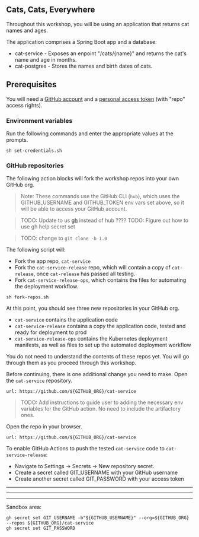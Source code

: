 ## Cats, Cats, Everywhere

Throughout this workshop, you will be using an application that returns cat names and ages.

The application comprises a Spring Boot app and a database:
- cat-service - Exposes an enpoint "/cats/{name}" and returns the cat's name and age in months.
- cat-postgres - Stores the names and birth dates of cats.

## Prerequisites

You will need a [GitHub account](https://github.com) and a [personal access token](https://helphub.com/en/github/authenticating-to-github/creating-a-personal-access-token-for-the-command-line) (with "repo" access rights).

### Environment variables

Run the following commands and enter the appropriate values at the prompts.
```execute-1
sh set-credentials.sh
```

### GitHub repositories

The following action blocks will fork the workshop repos into your own GitHub org.
> Note: These commands use the GitHub CLI (`hub`), which uses the GITHUB_USERNAME and GITHUB_TOKEN env vars set above, so it will be able to access your GitHub account.

> TODO: Update to us [gh](https://github.com/cli/cli) instead of hub ????
> TODO: Figure out how to use gh help secret set

> TODO: change to `git clone -b 1.0`

The following script will:
- Fork the app repo, `cat-service`
- Fork the `cat-service-release` repo, which will contain a copy of `cat-release`, once `cat-release` has passed all testing.
- Fork `cat-service-release-ops`, which contains the files for automating the deployment workflow.
```shell
sh fork-repos.sh
```

At this point, you should see three new repositories in your GitHub org.
- `cat-service` contains the application code
- `cat-service-release` contains a copy the application code, tested and ready for deployment to prod
- `cat-service-release-ops` contains the Kubernetes deployment manifests, as well as files to set up the automated deployment workflow

You do not need to understand the contents of these repos yet. 
You will go through them as you proceed through this workshop.

Before continuing, there is one additional change you need to make.
Open the `cat-service` repository.
```dashboard:open-url
url: https://github.com/${GITHUB_ORG}/cat-service
```

> TODO: Add instructions to guide user to adding the necessary env variables for the GitHub action. No need to include the artifactory ones.
> 
Open the repo in your browser.
```dashboard:open-url
url: https://github.com/${GITHUB_ORG}/cat-service
```

To enable GitHub Actions to push the tested `cat-service` code to `cat-service-release`:
- Navigate to Settings -> Secrets -> New repository secret.
- Create a secret called GIT_USERNAME with your GitHub username
- Create another secret called GIT_PASSWORD with your access token

---
---
---

Sandbox area:
```shell
gh secret set GIT_USERNAME -b"${GITHUB_USERNAME}" --org=${GITHUB_ORG} --repos ${GITHUB_ORG}/cat-service
gh secret set GIT_PASSWORD
```
